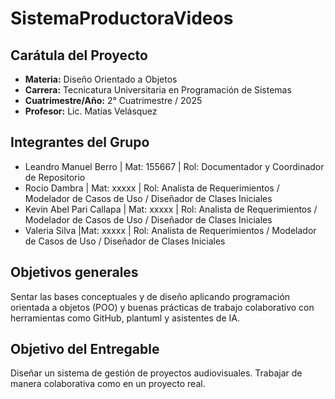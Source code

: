 # SistemaProductoraVideos

## Carátula del Proyecto
- **Materia:** Diseño Orientado a Objetos  
- **Carrera:** Tecnicatura Universitaria en Programación de Sistemas  
- **Cuatrimestre/Año:** 2° Cuatrimestre / 2025  
- **Profesor:** Lic. Matías Velásquez  

## Integrantes del Grupo
- Leandro Manuel Berro  |  Mat: 155667  |  Rol: Documentador y Coordinador de Repositorio 
- Rocio Dambra  |  Mat: xxxxx  |  Rol: Analista de Requerimientos / Modelador de Casos de Uso / Diseñador de Clases Iniciales
- Kevin Abel Pari Callapa  |  Mat: xxxxx  |  Rol: Analista de Requerimientos / Modelador de Casos de Uso / Diseñador de Clases Iniciales
- Valeria Silva  |Mat: xxxxx  |  Rol: Analista de Requerimientos / Modelador de Casos de Uso / Diseñador de Clases Iniciales

## Objetivos generales
Sentar las bases conceptuales y de diseño aplicando programación orientada a objetos (POO) y buenas prácticas de trabajo colaborativo con herramientas como GitHub, plantuml y asistentes de IA.

## Objetivo del Entregable
Diseñar un sistema de gestión de proyectos audiovisuales. Trabajar de manera colaborativa como en un proyecto real. 
